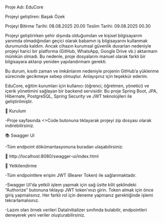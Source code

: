 
Proje Adı: EduCore 

Projeyi geliştiren: Başak Özek

Projeyi Bitirme Tarihi: 08.08.2025 20.00
Teslim Tarihi: 09.08.2025 00.30

Projeyi geliştirirken şehir dışında olduğumdan ve kişisel bilgisayarım yanımda olmadığından geçici olarak babamın iş bilgisayarını kullanmak durumunda kaldım. Ancak cihazın kurumsal güvenlik duvarları nedeniyle projeyi harici bir platforma (GitHub, WhatsApp, Google Drive vb.) aktarmam mümkün olmadı. Bu nedenle, proje dosyalarını manuel olarak farklı bir bilgisayara aktarıp yeniden yapılandırmam gerekti.

Bu durum, kısıtlı zaman ve imkânlarım nedeniyle projenin GitHub’a yüklenme sürecinde gecikmeye sebep olmuştur. Anlayışınız için teşekkür ederim.



EduCore, eğitim kurumları için kullanıcı (öğrenci, öğretmen, yönetici) ve içerik yönetimini sağlayan bir backend servisidir. Bu proje Spring Boot, JPA, Hibernate, PostgreSQL, Spring Security ve JWT teknolojileri ile geliştirilmiştir.

🚀 Kurulum

-Proje sayfasında <>Code butonuna tıklayarak projeyi zip dosyası olarak indirebilirsiniz.

📚 Swagger UI

-Tüm endpoint dökümantasyonuna buradan ulaşabilirsiniz:

🔗 http://localhost:8080/swagger-ui/index.html

🔐 Yetkilendirme

-Tüm endpointlere erişim JWT (Bearer Token) ile sağlanmaktadır.

-Swagger UI'da yetkili işlem yapmak için sağ üstte kilit şeklindeki “Authorize” butonuna tıklayıp JWT token'ınızı girin. Token almak için önce giriş yapmalısınız. Her farklı rol için deneme yapmanız gerektiğinde işlemi tekrarlamalısınız.

-Lazım olan örnek verileri DataInitializer sınıfında bulabilir, endpointleri deneyerek yeni veriler oluşturabilirsiniz.
